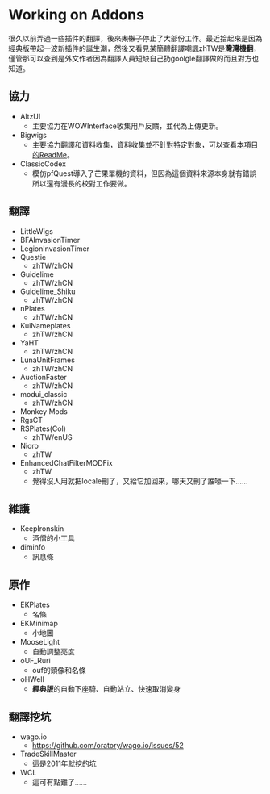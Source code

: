 # Working on Addons

很久以前弄過一些插件的翻譯，後來~~太懶了~~停止了大部份工作。最近拾起來是因為經典版帶起一波新插件的誕生潮，然後又看見某簡體翻譯嘲諷zhTW是**灣灣機翻**，僅管那可以查到是外文作者因為翻譯人員短缺自己扔goolgle翻譯做的而且對方也知道。

## 協力

* AltzUI
    * 主要協力在WOWInterface收集用戶反饋，並代為上傳更新。
* Bigwigs
    * 主要協力翻譯和資料收集，資料收集並不針對特定對象，可以查看[本項目的ReadMe](https://github.com/EKE00372/WOWThings/blob/master/README.md)。
* ClassicCodex
    * 模仿pfQuest導入了芒果單機的資料，但因為這個資料來源本身就有錯誤所以還有漫長的校對工作要做。

## 翻譯

* LittleWigs
* BFAInvasionTimer
* LegionInvasionTimer
* Questie
    * zhTW/zhCN
* Guidelime
    * zhTW/zhCN
* Guidelime_Shiku
    * zhTW/zhCN
* nPlates
    * zhTW/zhCN
* KuiNameplates
    * zhTW/zhCN
* YaHT
    * zhTW/zhCN
* LunaUnitFrames
    * zhTW/zhCN
* AuctionFaster
    * zhTW/zhCN
* modui_classic
    * zhTW/zhCN
* Monkey Mods
* RgsCT
* RSPlates(Col)
    * zhTW/enUS
* Nioro
    * zhTW
* EnhancedChatFilterMODFix
    * zhTW
    * 覺得沒人用就把locale刪了，又給它加回來，哪天又刪了誰嚎一下......

## 維護

* KeepIronskin
    * 酒僧的小工具
* diminfo
    * 訊息條

## 原作

* EKPlates
    * 名條
* EKMinimap
    * 小地圖
* MooseLight
    * 自動調整亮度
* oUF_Ruri
   * ouf的頭像和名條
* oHWell
    * **經典版**的自動下座騎、自動站立、快速取消變身

## 翻譯挖坑

* wago.io
     * https://github.com/oratory/wago.io/issues/52
* TradeSkillMaster
     * 這是2011年就挖的坑
* WCL
     * 這可有點難了......

